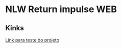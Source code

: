 # NLW Return impulse WEB

## Kinks

[Link para teste do projeto](#https://nlw-return-impulse-web-zeta-three.vercel.app/)
